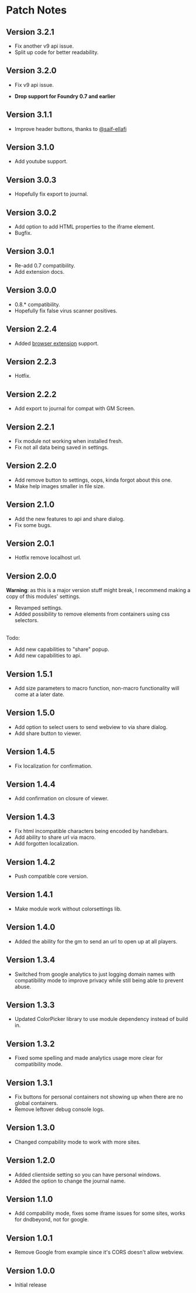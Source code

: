 # Patch Notes

## Version 3.2.1

- Fix another v9 api issue.
- Split up code for better readability.

## Version 3.2.0

- Fix v9 api issue.

- **Drop support for Foundry 0.7 and earlier**

## Version 3.1.1

- Improve header buttons, thanks to [@saif-ellafi](https://github.com/saif-ellafi)

## Version 3.1.0

- Add youtube support.

## Version 3.0.3

- Hopefully fix export to journal.

## Version 3.0.2

- Add option to add HTML properties to the iframe element.
- Bugfix.

## Version 3.0.1

- Re-add 0.7 compatibility.
- Add extension docs.

## Version 3.0.0

- 0.8.\* compatibility.
- Hopefully fix false virus scanner positives.

## Version 2.2.4

- Added [browser extension](https://github.com/ardittristan/FoundryVTT-Inline-Webviewer-Extension) support.

## Version 2.2.3

- Hotfix.

## Version 2.2.2

- Add export to journal for compat with GM Screen.

## Version 2.2.1

- Fix module not working when installed fresh.
- Fix not all data being saved in settings.

## Version 2.2.0

- Add remove button to settings, oops, kinda forgot about this one.
- Make help images smaller in file size.

## Version 2.1.0

- Add the new features to api and share dialog.
- Fix some bugs.

## Version 2.0.1

- Hotfix remove localhost url.

## Version 2.0.0

**Warning**: as this is a major version stuff might break, I recommend making a copy of this modules' settings.

- Revamped settings.
- Added possibility to remove elements from containers using css selectors.

&nbsp;  
Todo:

- Add new capabilities to "share" popup.
- Add new capabilities to api.

## Version 1.5.1

- Add size parameters to macro function, non-macro functionality will come at a later date.

## Version 1.5.0

- Add option to select users to send webview to via share dialog.
- Add share button to viewer.

## Version 1.4.5

- Fix localization for confirmation.

## Version 1.4.4

- Add confirmation on closure of viewer.

## Version 1.4.3

- Fix html incompatible characters being encoded by handlebars.
- Add ability to share url via macro.
- Add forgotten localization.

## Version 1.4.2

- Push compatible core version.

## Version 1.4.1

- Make module work without colorsettings lib.

## Version 1.4.0

- Added the ability for the gm to send an url to open up at all players.

## Version 1.3.4

- Switched from google analytics to just logging domain names with compatibility mode to improve privacy while still being able to prevent abuse.

## Version 1.3.3

- Updated ColorPicker library to use module dependency instead of build in.

## Version 1.3.2

- Fixed some spelling and made analytics usage more clear for compatibility mode.

## Version 1.3.1

- Fix buttons for personal containers not showing up when there are no global containers.
- Remove leftover debug console logs.

## Version 1.3.0

- Changed compability mode to work with more sites.

## Version 1.2.0

- Added clientside setting so you can have personal windows.
- Added the option to change the journal name.

## Version 1.1.0

- Add compability mode, fixes some iframe issues for some sites, works for dndbeyond, not for google.

## Version 1.0.1

- Remove Google from example since it's CORS doesn't allow webview.

## Version 1.0.0

- Initial release
